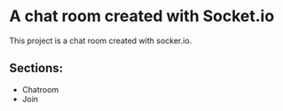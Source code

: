 # A chat room created with Socket.io
This project is a chat room created with socker.io.

## Sections:

 * Chatroom
 * Join
